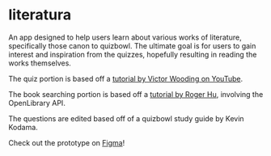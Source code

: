 # literatura
An app designed to help users learn about various works of literature, specifically those canon to quizbowl.
The ultimate goal is for users to gain interest and inspiration from the quizzes, hopefully resulting in reading the works themselves.

The quiz portion is based off a [tutorial by Victor Wooding on YouTube](https://www.youtube.com/watch?v=4g1_UH_6VQc).

The book searching portion is based off a [tutorial by Roger Hu](https://guides.codepath.com/android/Book-Search-Tutorial), involving the OpenLibrary API. 

The questions are edited based off of a quizbowl study guide by Kevin Kodama. 

Check out the prototype on [Figma](https://www.figma.com/proto/PhUbHgJ28HrCGJ9CuN9esmfL/literatura?node-id=24%3A241&scaling=scale-down)!
